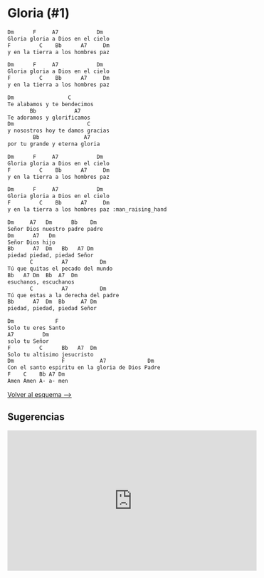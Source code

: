 # Gloria (#1)

```bash hl_lines="1-9 20-29 45-54"
Dm      F     A7            Dm
Gloria gloria a Dios en el cielo
F         C    Bb      A7     Dm
y en la tierra a los hombres paz

Dm      F     A7            Dm
Gloria gloria a Dios en el cielo
F         C    Bb      A7     Dm
y en la tierra a los hombres paz

Dm                 C
Te alabamos y te bendecimos
       Bb            A7
Te adoramos y glorificamos
Dm                       C
y nosostros hoy te damos gracias
        Bb              A7
por tu grande y eterna gloria

Dm      F     A7            Dm
Gloria gloria a Dios en el cielo
F         C    Bb      A7     Dm
y en la tierra a los hombres paz

Dm      F     A7            Dm
Gloria gloria a Dios en el cielo
F         C    Bb      A7     Dm
y en la tierra a los hombres paz :man_raising_hand

Dm     A7   Dm      Bb    Dm
Señor Dios nuestro padre padre
Dm      A7   Dm
Señor Dios hijo
Bb      A7  Dm   Bb   A7 Dm
piedad piedad, piedad Señor
       C         A7          Dm
Tú que quitas el pecado del mundo
Bb   A7 Dm  Bb  A7  Dm
esuchanos, escuchanos
       C         A7          Dm
Tú que estas a la derecha del padre
Bb      A7  Dm  Bb     A7 Dm
piedad, piedad, piedad Señor

Dm             F
Solo tu eres Santo
A7         Dm
solo tu Señor
F         C      Bb   A7  Dm
Solo tu altisimo jesucristo
Dm               F           A7             Dm
Con el santo espiritu en la gloria de Dios Padre
F    C    Bb A7 Dm
Amen Amen A- a- men
```

[Volver al esquema -->](../index.md)

## Sugerencias

<iframe width="560" height="315" src="https://www.youtube.com/embed/nld5OtG_-3E?si=MBCVyJ86KawBaCX4" title="YouTube video player" frameborder="0" allow="accelerometer; autoplay; clipboard-write; encrypted-media; gyroscope; picture-in-picture; web-share" allowfullscreen></iframe>
